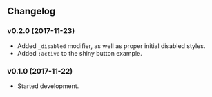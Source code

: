 ## Changelog

### v0.2.0 (2017-11-23)

- Added `_disabled` modifier, as well as proper initial disabled styles.
- Added `:active` to the shiny button example.

### v0.1.0 (2017-11-22)

- Started development.
